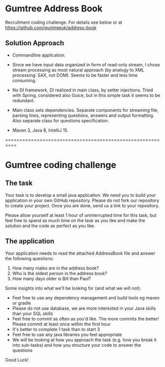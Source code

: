 # Gumtree Address Book

Recruitment coding challenge.
For details see below or at https://github.com/gumtreeuk/address-book

## Solution Approach

- Commandline application.

- Since we have input data organized in form of read-only stream, I chose stream processing as
  most natural approach (by analogy to XML processing: SAX, not DOM).
  Seems to be faster and less time consuming.
  
- No DI framework, DI realized in main class, by setter injections.
  Tried with Spring, considered also Guice, but in this simple task it seems to be redundant.

- Main class sets dependencies.
  Separate components for streaming file, parsing lines, representing questions, answers and
  output formatting. Also separate class for questions specification.

- Maven 3, Java 8, IntelliJ 15.

==========================================================

# Gumtree coding challenge

## The task

Your task is to develop a small java application. We need you to build your application in
your own GitHub repository.  Please do not fork our repository to create your project.
Once you are done, send us a link to your repository.

Please allow yourself at least 1 hour of uninterrupted time for this task, but feel free
to spend as much time on the task as you like and make the solution and the code as perfect
as you like.

## The application

Your application needs to read the attached AddressBook file and answer the following questions:

1. How many males are in the address book?
2. Who is the oldest person in the address book?
3. How many days older is Bill than Paul?

Some insights into what we'll be looking for (and what we will not):

- Feel free to use any dependency management and build tools eg maven or gradle
- Please do not use database, we are more interested in your Java skills than your SQL skills
- Feel free to commit as often as you'd like. The more commits the better! Please commit at least
  once within the first hour
- It's better to complete 1 task than to start 3
- Feel free to use any java libraries you feel appropriate
- We will be looking at how you approach the task (e.g. how you break it into sub-tasks) and how 
  you structure your code to answer the questions

Good Luck!
